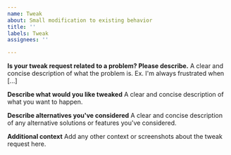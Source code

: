 ```yaml
---
name: Tweak
about: Small modification to existing behavior
title: ''
labels: Tweak
assignees: ''

---
```


**Is your tweak request related to a problem? Please describe.**
A clear and concise description of what the problem is. Ex. I'm always frustrated when [...]

**Describe what would you like tweaked**
A clear and concise description of what you want to happen.

**Describe alternatives you've considered**
A clear and concise description of any alternative solutions or features you've considered.

**Additional context**
Add any other context or screenshots about the tweak request here.
